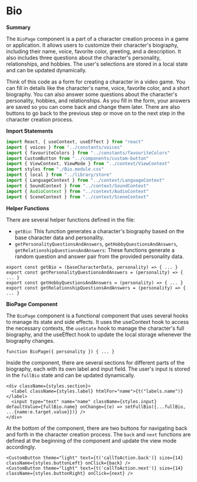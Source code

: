 # Bio

**Summary**

The `BioPage` component is a part of a character creation process in a game or application. It allows users to customize their character's biography, including their name, voice, favorite color, greeting, and a description. It also includes three questions about the character's personality, relationships, and hobbies. The user's selections are stored in a local state and can be updated dynamically.

Think of this code as a form for creating a character in a video game. You can fill in details like the character's name, voice, favorite color, and a short biography. You can also answer some questions about the character's personality, hobbies, and relationships. As you fill in the form, your answers are saved so you can come back and change them later. There are also buttons to go back to the previous step or move on to the next step in the character creation process.


**Import Statements**

```jsx
import React, { useContext, useEffect } from "react"
import { voices } from "../constants/voices"
import { favouriteColors } from "../constants/favouriteColors"
import CustomButton from "../components/custom-button"
import { ViewContext, ViewMode } from "../context/ViewContext"
import styles from "./Bio.module.css"
import { local } from "../library/store"
import { LanguageContext } from "../context/LanguageContext"
import { SoundContext } from "../context/SoundContext"
import { AudioContext } from "../context/AudioContext"
import { SceneContext } from "../context/SceneContext"
```

**Helper Functions**

There are several helper functions defined in the file:

- `getBio`: This function generates a character's biography based on the base character data and personality.
- `getPersonalityQuestionsAndAnswers`, `getHobbyQuestionsAndAnswers`, `getRelationshipQuestionsAndAnswers`: These functions generate a random question and answer pair from the provided personality data.

```jsx!
export const getBio = (baseCharacterData, personality) => { ... }
export const getPersonalityQuestionsAndAnswers = (personality) => { ... }
export const getHobbyQuestionsAndAnswers = (personality) => { ... }
export const getRelationshipQuestionsAndAnswers = (personality) => { ... }
```

**BioPage Component**

The `BioPage` component is a functional component that uses several hooks to manage its state and side effects. It uses the useContext hook to access the necessary contexts, the `useState` hook to manage the character's full biography, and the useEffect hook to update the local storage whenever the biography changes.

```jsx!
function BioPage({ personality }) { ... }
```

Inside the component, there are several sections for different parts of the biography, each with its own label and input field. The user's input is stored in the `fullBio` state and can be updated dynamically.

```jsx!
<div className={styles.section}>
  <label className={styles.label} htmlFor="name">{t("labels.name")}</label>
  <input type="text" name="name" className={styles.input} defaultValue={fullBio.name} onChange={(e) => setFullBio({...fullBio, ...{name:e.target.value}})} />
</div>
```

At the bottom of the component, there are two buttons for navigating back and forth in the character creation process. The `back` and `next` functions are defined at the beginning of the component and update the view mode accordingly.


```jsx!
<CustomButton theme="light" text={t('callToAction.back')} size={14} className={styles.buttonLeft} onClick={back} />
<CustomButton theme="light" text={t('callToAction.next')} size={14} className={styles.buttonRight} onClick={next} />
```
